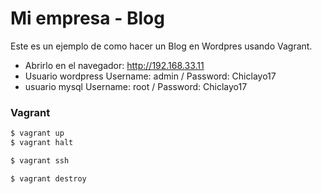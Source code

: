 # Mi empresa - Blog

Este es un ejemplo de como hacer un Blog en Wordpres usando Vagrant.

* Abrirlo en el navegador:
http://192.168.33.11
* Usuario wordpress
Username: admin / Password: Chiclayo17
* usuario mysql
Username: root / Password: Chiclayo17

### Vagrant

```bash
$ vagrant up
$ vagrant halt

$ vagrant ssh

$ vagrant destroy
```
